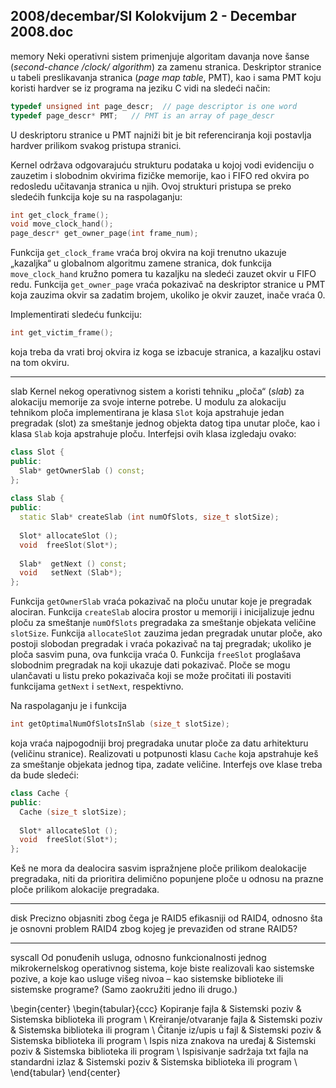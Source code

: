 2008/decembar/SI Kolokvijum 2 - Decembar 2008.doc
--------------------------------------------------------------------------------
memory
Neki  operativni  sistem  primenjuje  algoritam davanja  nove  šanse  (*second-chance /clock/ algorithm*) za zamenu stranica. Deskriptor stranice u tabeli preslikavanja stranica (*page map table*, PMT), kao i sama PMT koju koristi hardver se  iz programa na jeziku C vidi na sledeći način: 
```cpp
typedef unsigned int page_descr;  // page descriptor is one word 
typedef page_descr* PMT;   // PMT is an array of page_descr 
```
U deskriptoru stranice u PMT najniži bit je bit referenciranja koji postavlja hardver prilikom svakog pristupa stranici. 

Kernel  održava  odgovarajuću  strukturu  podataka  u  kojoj  vodi  evidenciju  o  zauzetim  i slobodnim okvirima fizičke memorije, kao i FIFO red okvira po redosledu učitavanja stranica u njih. Ovoj strukturi pristupa se preko sledećih funkcija koje su na raspolaganju: 
```cpp
int get_clock_frame(); 
void move_clock_hand(); 
page_descr* get_owner_page(int frame_num); 
```
Funkcija `get_clock_frame` vraća  broj  okvira  na  koji  trenutno  ukazuje „kazaljka“  u globalnom algoritmu  zamene  stranica,  dok  funkcija `move_clock_hand` kružno pomera  tu kazaljku na sledeći zauzet     okvir u FIFO redu. Funkcija `get_owner_page` vraća pokazivač na deskriptor stranice u PMT koja zauzima okvir sa zadatim brojem, ukoliko je okvir zauzet, inače vraća 0. 

Implementirati sledeću funkciju: 
```cpp
int get_victim_frame(); 
```
koja treba da vrati broj okvira iz koga se izbacuje stranica, a kazaljku ostavi na tom okviru. 

--------------------------------------------------------------------------------
slab
Kernel nekog operativnog sistem  a koristi tehniku „ploča“ (*slab*) za alokaciju memorije za svoje interne potrebe.  U modulu za alokaciju tehnikom ploča implementirana je klasa `Slot` koja apstrahuje jedan pregradak (slot) za smeštanje jednog objekta datog tipa unutar ploče, kao i klasa `Slab` koja apstrahuje ploču. Interfejsi ovih klasa izgledaju ovako: 
```cpp
class Slot { 
public: 
  Slab* getOwnerSlab () const; 
}; 
 
class Slab { 
public: 
  static Slab* createSlab (int numOfSlots, size_t slotSize); 
   
  Slot* allocateSlot (); 
  void  freeSlot(Slot*); 
 
  Slab*  getNext () const; 
  void   setNext (Slab*); 
}; 
```
Funkcija `getOwnerSlab` vraća pokazivač na ploču unutar koje je pregradak alociran. Funkcija `createSlab` alocira prostor u memoriji i inicijalizuje jednu ploču za smeštanje `numOfSlots` pregradaka za smeštanje objekata veličine `slotSize`. Funkcija `allocateSlot` zauzima jedan pregradak unutar ploče, ako postoji slobodan pregradak i vraća pokazivač na taj pregradak; ukoliko je ploča sasvim puna, ova funkcija vraća 0. Funkcija `freeSlot` proglašava slobodnim pregradak na koji ukazuje dati  pokazivač. Ploče se mogu ulančavati u listu preko pokazivača koji se može pročitati ili postaviti funkcijama `getNext` i `setNext`, respektivno. 

Na raspolaganju je i funkcija 
```cpp
int getOptimalNumOfSlotsInSlab (size_t slotSize); 
```
koja vraća najpogodniji broj pregradaka unutar ploče za datu arhitekturu (veličinu stranice). Realizovati u potpunosti klasu `Cache` koja apstrahuje keš za smeštanje objekata jednog tipa, zadate veličine. Interfejs ove klase treba da bude sledeći: 
```cpp
class Cache { 
public: 
  Cache (size_t slotSize); 
   
  Slot* allocateSlot (); 
  void  freeSlot(Slot*); 
}; 
```
Keš ne mora da dealocira sasvim ispražnjene ploče prilikom dealokacije pregradaka, niti da prioritira delimično popunjene ploče u odnosu na prazne ploče prilikom alokacije pregradaka. 

--------------------------------------------------------------------------------
disk
Precizno objasniti zbog čega je RAID5 efikasniji od RAID4, odnosno šta je osnovni problem RAID4 zbog kojeg je prevaziđen od strane RAID5? 

--------------------------------------------------------------------------------
syscall
Od ponuđenih usluga, odnosno funkcionalnosti jednog mikrokernelskog operativnog sistema, koje biste realizovali kao sistemske pozive, a koje kao usluge višeg nivoa – kao sistemske biblioteke ili sistemske programe? (Samo zaokružiti jedno ili drugo.) 

\begin{center}
\begin{tabular}{ccc}
Kopiranje fajla                                     & Sistemski poziv & Sistemska biblioteka ili program \\
Kreiranje/otvaranje fajla                           & Sistemski poziv & Sistemska biblioteka ili program \\
Čitanje iz/upis u fajl                              & Sistemski poziv & Sistemska biblioteka ili program \\
Ispis niza znakova na uređaj                        & Sistemski poziv & Sistemska biblioteka ili program \\
Ispisivanje sadržaja txt fajla na standardni izlaz  & Sistemski poziv & Sistemska biblioteka ili program \\
\end{tabular}
\end{center}
